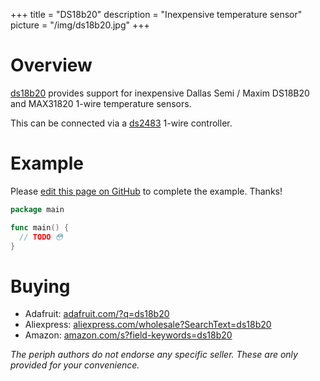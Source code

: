 +++
title = "DS18b20"
description = "Inexpensive temperature sensor"
picture = "/img/ds18b20.jpg"
+++

# Overview

[ds18b20](https://periph.io/x/periph/devices/ds18b20) provides support for
inexpensive Dallas Semi / Maxim DS18B20 and MAX31820 1-wire temperature sensors.

This can be connected via a [ds2483](/device/ds248x/) 1-wire controller.


# Example

Please [edit this page on
GitHub](https://github.com/periph/website/edit/master/site/content/device/ds18b20.md)
to complete the example. Thanks!

```go
package main

func main() {
  // TODO 😳
}
```


# Buying

- Adafruit: [adafruit.com/?q=ds18b20](https://www.adafruit.com/?q=ds18b20)
- Aliexpress:
  [aliexpress.com/wholesale?SearchText=ds18b20](https://aliexpress.com/wholesale?SearchText=ds18b20)
- Amazon:
  [amazon.com/s?field-keywords=ds18b20](https://amazon.com/s?field-keywords=ds18b20)

_The periph authors do not endorse any specific seller. These are only provided
for your convenience._
